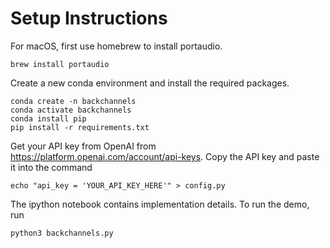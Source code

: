 # Setup Instructions

For macOS, first use homebrew to install portaudio.
```
brew install portaudio
```

Create a new conda environment and install the required packages.
```
conda create -n backchannels
conda activate backchannels
conda install pip
pip install -r requirements.txt
```

Get your API key from OpenAI from https://platform.openai.com/account/api-keys.
Copy the API key and paste it into the command
```
echo "api_key = 'YOUR_API_KEY_HERE'" > config.py
```

The ipython notebook contains implementation details.
To run the demo, run
```
python3 backchannels.py
```